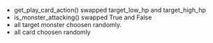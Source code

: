 
- get_play_card_action()
    swapped target_low_hp and target_high_hp
- is_monster_attacking()
    swapped True and False
- all target monster choosen randomly.
- all card choosen randomly
